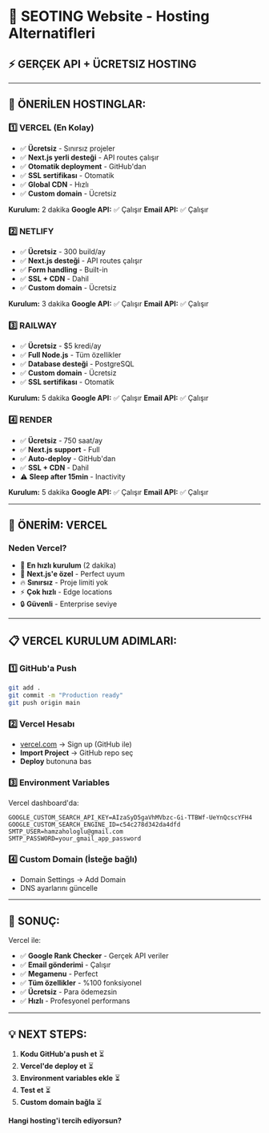 # 🚀 SEOTING Website - Hosting Alternatifleri

## ⚡ **GERÇEK API + ÜCRETSIZ HOSTING**

---

## 🎯 **ÖNERİLEN HOSTINGLAR:**

### **1️⃣ VERCEL (En Kolay)**
- ✅ **Ücretsiz** - Sınırsız projeler
- ✅ **Next.js yerli desteği** - API routes çalışır
- ✅ **Otomatik deployment** - GitHub'dan
- ✅ **SSL sertifikası** - Otomatik
- ✅ **Global CDN** - Hızlı
- ✅ **Custom domain** - Ücretsiz

**Kurulum:** 2 dakika
**Google API:** ✅ Çalışır
**Email API:** ✅ Çalışır

### **2️⃣ NETLIFY**
- ✅ **Ücretsiz** - 300 build/ay
- ✅ **Next.js desteği** - API routes çalışır
- ✅ **Form handling** - Built-in
- ✅ **SSL + CDN** - Dahil
- ✅ **Custom domain** - Ücretsiz

**Kurulum:** 3 dakika
**Google API:** ✅ Çalışır
**Email API:** ✅ Çalışır

### **3️⃣ RAILWAY**
- ✅ **Ücretsiz** - $5 kredi/ay
- ✅ **Full Node.js** - Tüm özellikler
- ✅ **Database desteği** - PostgreSQL
- ✅ **Custom domain** - Ücretsiz
- ✅ **SSL sertifikası** - Otomatik

**Kurulum:** 5 dakika
**Google API:** ✅ Çalışır
**Email API:** ✅ Çalışır

### **4️⃣ RENDER**
- ✅ **Ücretsiz** - 750 saat/ay
- ✅ **Next.js support** - Full
- ✅ **Auto-deploy** - GitHub'dan
- ✅ **SSL + CDN** - Dahil
- ⚠️ **Sleep after 15min** - Inactivity

**Kurulum:** 5 dakika
**Google API:** ✅ Çalışır
**Email API:** ✅ Çalışır

---

## 🥇 **ÖNERİM: VERCEL**

### **Neden Vercel?**
- 🚀 **En hızlı kurulum** (2 dakika)
- 💯 **Next.js'e özel** - Perfect uyum
- 🔥 **Sınırsız** - Proje limiti yok
- ⚡ **Çok hızlı** - Edge locations
- 🔒 **Güvenli** - Enterprise seviye

---

## 📋 **VERCEL KURULUM ADIMLARI:**

### **1️⃣ GitHub'a Push**
```bash
git add .
git commit -m "Production ready"
git push origin main
```

### **2️⃣ Vercel Hesabı**
- [vercel.com](https://vercel.com) → Sign up (GitHub ile)
- **Import Project** → GitHub repo seç
- **Deploy** butonuna bas

### **3️⃣ Environment Variables**
Vercel dashboard'da:
```
GOOGLE_CUSTOM_SEARCH_API_KEY=AIzaSyD5gaVhMVbzc-Gi-TTBWf-UeYnQcscYFH4
GOOGLE_CUSTOM_SEARCH_ENGINE_ID=c54c278d342da4dfd
SMTP_USER=hamzahologlu@gmail.com
SMTP_PASSWORD=your_gmail_app_password
```

### **4️⃣ Custom Domain (İsteğe bağlı)**
- Domain Settings → Add Domain
- DNS ayarlarını güncelle

---

## 🎉 **SONUÇ:**

Vercel ile:
- ✅ **Google Rank Checker** - Gerçek API veriler
- ✅ **Email gönderimi** - Çalışır
- ✅ **Megamenu** - Perfect
- ✅ **Tüm özellikler** - %100 fonksiyonel
- ✅ **Ücretsiz** - Para ödemezsin
- ✅ **Hızlı** - Profesyonel performans

---

## 💡 **NEXT STEPS:**

1. **Kodu GitHub'a push et** ⏳
2. **Vercel'de deploy et** ⏳
3. **Environment variables ekle** ⏳
4. **Test et** ⏳
5. **Custom domain bağla** ⏳

**Hangi hosting'i tercih ediyorsun?**
